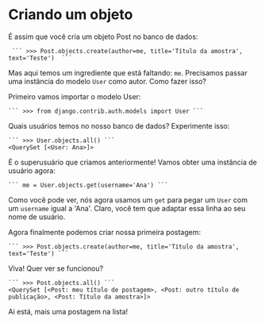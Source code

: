 # Criando um objeto

É assim que você cria um objeto Post no banco de dados:

     ``` >>> Post.objects.create(author=me, title='Título da amostra', text='Teste')  ```

Mas aqui temos um ingrediente que está faltando: `me`. Precisamos passar uma instância do modelo `User` como autor. Como fazer isso?

Primeiro vamos importar o modelo User:

    
    ``` >>> from django.contrib.auth.models import User ```

Quais usuários temos no nosso banco de dados? Experimente isso:

    
    ``` >>> User.objects.all() ```
    <QuerySet [<User: Ana>]>

É o superusuário que criamos anteriormente! Vamos obter uma instância de usuário agora:

    ``` me = User.objects.get(username='Ana') ```

Como você pode ver, nós agora usamos um `get` para pegar um `User` com um `username` igual a 'Ana'. Claro, você tem que adaptar essa linha ao seu nome de usuário.

Agora finalmente podemos criar nossa primeira postagem:

    ``` >>> Post.objects.create(author=me, title='Título da amostra', text='Teste') ```
    
Viva! Quer ver se funcionou?

    ``` >>> Post.objects.all() ```
    <QuerySet [<Post: meu título de postagem>, <Post: outro título de publicação>, <Post: Título da amostra>]>
  
  Ai está, mais uma postagem na lista!
